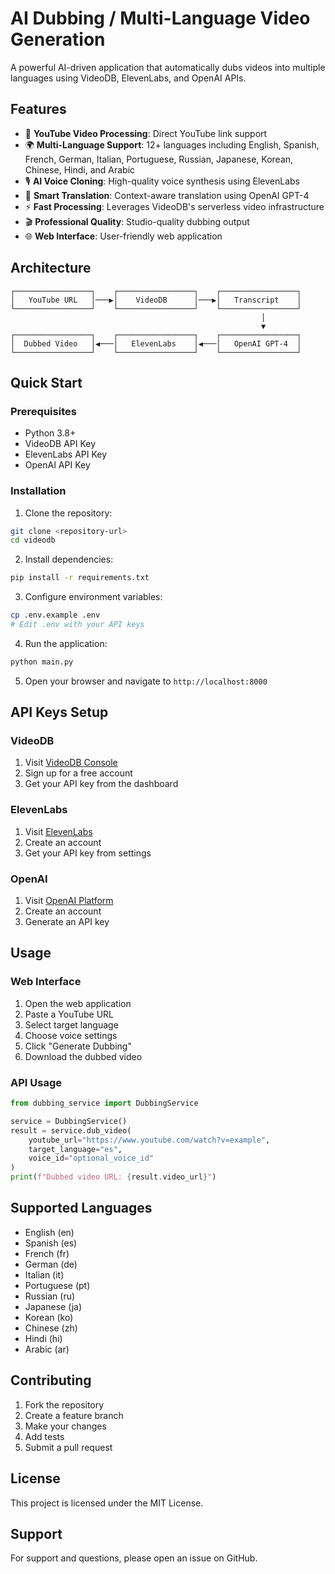 # AI Dubbing / Multi-Language Video Generation

A powerful AI-driven application that automatically dubs videos into multiple languages using VideoDB, ElevenLabs, and OpenAI APIs.

## Features

- 🎥 **YouTube Video Processing**: Direct YouTube link support
- 🌍 **Multi-Language Support**: 12+ languages including English, Spanish, French, German, Italian, Portuguese, Russian, Japanese, Korean, Chinese, Hindi, and Arabic
- 🎙️ **AI Voice Cloning**: High-quality voice synthesis using ElevenLabs
- 🤖 **Smart Translation**: Context-aware translation using OpenAI GPT-4
- ⚡ **Fast Processing**: Leverages VideoDB's serverless video infrastructure
- 🎬 **Professional Quality**: Studio-quality dubbing output
- 🌐 **Web Interface**: User-friendly web application

## Architecture

```
┌─────────────────┐    ┌─────────────────┐    ┌─────────────────┐
│   YouTube URL   │───▶│    VideoDB      │───▶│   Transcript    │
└─────────────────┘    └─────────────────┘    └─────────────────┘
                                                        │
                                                        ▼
┌─────────────────┐    ┌─────────────────┐    ┌─────────────────┐
│  Dubbed Video   │◀───│   ElevenLabs    │◀───│   OpenAI GPT-4  │
└─────────────────┘    └─────────────────┘    └─────────────────┘
```

## Quick Start

### Prerequisites

- Python 3.8+
- VideoDB API Key
- ElevenLabs API Key  
- OpenAI API Key

### Installation

1. Clone the repository:
```bash
git clone <repository-url>
cd videodb
```

2. Install dependencies:
```bash
pip install -r requirements.txt
```

3. Configure environment variables:
```bash
cp .env.example .env
# Edit .env with your API keys
```

4. Run the application:
```bash
python main.py
```

5. Open your browser and navigate to `http://localhost:8000`

## API Keys Setup

### VideoDB
1. Visit [VideoDB Console](https://console.videodb.io)
2. Sign up for a free account
3. Get your API key from the dashboard

### ElevenLabs
1. Visit [ElevenLabs](https://elevenlabs.io)
2. Create an account
3. Get your API key from settings

### OpenAI
1. Visit [OpenAI Platform](https://platform.openai.com)
2. Create an account
3. Generate an API key

## Usage

### Web Interface
1. Open the web application
2. Paste a YouTube URL
3. Select target language
4. Choose voice settings
5. Click "Generate Dubbing"
6. Download the dubbed video

### API Usage
```python
from dubbing_service import DubbingService

service = DubbingService()
result = service.dub_video(
    youtube_url="https://www.youtube.com/watch?v=example",
    target_language="es",
    voice_id="optional_voice_id"
)
print(f"Dubbed video URL: {result.video_url}")
```

## Supported Languages

- English (en)
- Spanish (es)
- French (fr)
- German (de)
- Italian (it)
- Portuguese (pt)
- Russian (ru)
- Japanese (ja)
- Korean (ko)
- Chinese (zh)
- Hindi (hi)
- Arabic (ar)

## Contributing

1. Fork the repository
2. Create a feature branch
3. Make your changes
4. Add tests
5. Submit a pull request

## License

This project is licensed under the MIT License.

## Support

For support and questions, please open an issue on GitHub.
